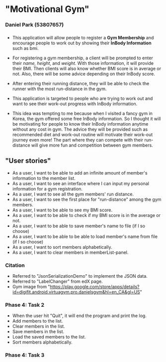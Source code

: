 # "Motivational Gym"
### Daniel Park (53807657)
###
- This application will
allow people to register a **Gym Membership** and encourage people
to work out by showing their **InBody Information** such as bmi.

- For registering a gym membership, a client will be prompted to enter their 
*name, height*, and *weight*. With those information, 
it will provide their BMI. Then clients will also
 know whether BMI score is in average or not. Also, there will be some advice depending 
on their InBody score.
- After entering their running distance, they will be able to check the runner with the most run-distance in the gym.

- This application is targeted to people who are trying to work out and want to
see their work-out progress with InBody information.
- This idea was tempting to me because when I visited a fancy gym in Korea,
the gym offered some free InBody information. So I thought it will be motivating for people to know their
InBody information anytime without any cost in gym. The advice they will be provided such as
recommended diet and work-out routine will motivate their work-out journey even more!
The part where they can compete with their run-distance will give more fun and competition between gym members.  

## "User stories"
- As a user, I want to be able to add an infinite amount of member's information to the member list.
- As a user, I want to see an interface where I can input my personal information for a gym registration.
- As a user, I want to see all the gym members' run distance.
- As a user, I want to see the first place for "run-distance" among the gym members.
- As a user, I want to be able to see my BMI score.
- As a user, I want to be able to check if my BMI score is in the average or not.
- As a user, I want to be able to save member's name to file (if I so choose)
- As a user, I want to be able to be able to load member's name from file (if I so choose)
- As a user, I want to sort members alphabetically.
- As a user, I want to clear members in memberList-panel.


### Citation
- Referred to "JsonSerializationDemo" to implement the JSON data.
- Referred to "LabelChanger" from edX page.
- Gym image from "https://play.google.com/store/apps/details?id=digifit.android.virtuagym.pro.danielsgym&hl=en_CA&gl=US"

### Phase 4: Task 2
- When the user hit "Quit", it will end the program and print the log.
- Add members to the list.
- Clear members in the list.
- Save members in the list.
- Load the saved members to the list.
- Sort members alphabetically.

### Phase 4: Task 3

